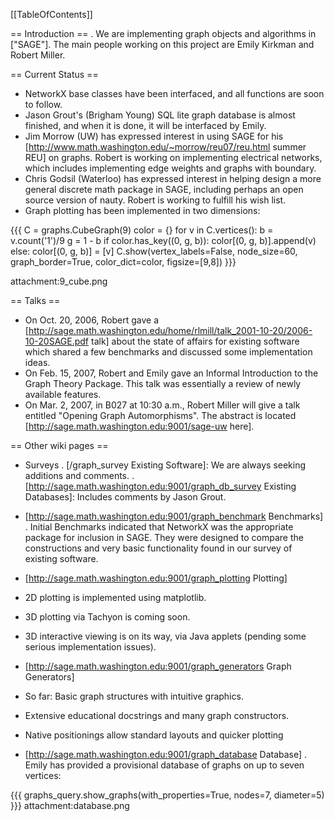 [[TableOfContents]]

== Introduction ==
 . We are implementing graph objects and algorithms in ["SAGE"]. The main people working on this project are Emily Kirkman and Robert Miller.

== Current Status ==
 * NetworkX base classes have been interfaced, and all functions are soon to follow.
 * Jason Grout's (Brigham Young) SQL lite graph database is almost finished, and when it is done, it will be interfaced by Emily.
 * Jim Morrow (UW) has expressed interest in using SAGE for his [http://www.math.washington.edu/~morrow/reu07/reu.html summer REU] on graphs. Robert is working on implementing electrical networks, which includes implementing edge weights and graphs with boundary.
 * Chris Godsil (Waterloo) has expressed interest in helping design a more general discrete math package in SAGE, including perhaps an open source version of nauty. Robert is working to fulfill his wish list.
 * Graph plotting has been implemented in two dimensions:

{{{
C = graphs.CubeGraph(9)
color = {}
for v in C.vertices():
    b = v.count('1')/9
    g = 1 - b
    if color.has_key((0, g, b)): color[(0, g, b)].append(v)
    else: color[(0, g, b)] = [v]
C.show(vertex_labels=False, node_size=60, graph_border=True, color_dict=color, figsize=[9,8])
}}}

attachment:9_cube.png

== Talks ==
 * On Oct. 20, 2006, Robert gave a [http://sage.math.washington.edu/home/rlmill/talk_2001-10-20/2006-10-20SAGE.pdf talk] about the state of affairs for existing software which shared a few benchmarks and discussed some implementation ideas.
 * On Feb. 15, 2007, Robert and Emily gave an Informal Introduction to the Graph Theory Package. This talk was essentially a review of newly available features.
 * On Mar. 2, 2007, in B027 at 10:30 a.m., Robert Miller will give a talk entitled "Opening Graph Automorphisms".  The abstract is located [http://sage.math.washington.edu:9001/sage-uw here].

== Other wiki pages ==
 * Surveys
  . [/graph_survey Existing Software]: We are always seeking additions and comments.
  . [http://sage.math.washington.edu:9001/graph_db_survey Existing Databases]: Includes comments by Jason Grout.

 * [http://sage.math.washington.edu:9001/graph_benchmark Benchmarks]
  . Initial Benchmarks indicated that NetworkX was the appropriate package for inclusion in SAGE. They were designed to compare the constructions and very basic functionality found in our survey of existing software.

 * [http://sage.math.washington.edu:9001/graph_plotting Plotting]
  * 2D plotting is implemented using matplotlib.
  * 3D plotting via Tachyon is coming soon.
  * 3D interactive viewing is on its way, via Java applets (pending some serious implementation issues).

 * [http://sage.math.washington.edu:9001/graph_generators Graph Generators]
  * So far: Basic graph structures with intuitive graphics.
  * Extensive educational docstrings and many graph constructors.
  * Native positionings allow standard layouts and quicker plotting

 * [http://sage.math.washington.edu:9001/graph_database Database]
  . Emily has provided a provisional database of graphs on up to seven vertices:

{{{
graphs_query.show_graphs(with_properties=True, nodes=7, diameter=5)
}}}
attachment:database.png
